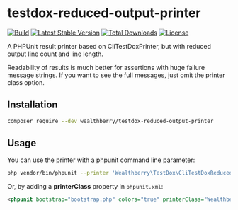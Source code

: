 # testdox-reduced-output-printer

[![Build](https://github.com/wealthberry/testdox-reduced-output-printer/workflows/Build/badge.svg?event=push)](https://github.com/wealthberry/testdox-reduced-output-printer/actions?query=workflow%3ABuild+event%3Apush)
[![Latest Stable Version](https://poser.pugx.org/wealthberry/testdox-reduced-output-printer/v/stable)](https://packagist.org/packages/wealthberry/testdox-reduced-output-printer)
[![Total Downloads](https://poser.pugx.org/wealthberry/testdox-reduced-output-printer/downloads)](https://packagist.org/packages/wealthberry/testdox-reduced-output-printer)
[![License](https://poser.pugx.org/wealthberry/testdox-reduced-output-printer/license)](https://packagist.org/packages/wealthberry/testdox-reduced-output-printer)

A PHPUnit result printer based on CliTestDoxPrinter, but with reduced output line count and line length.

Readability of results is much better for assertions with huge failure message strings. If you want to see the full messages, just omit the printer class option.



## Installation

```bash
composer require --dev wealthberry/testdox-reduced-output-printer
```

## Usage

You can use the printer with a phpunit command line parameter:

```bash
php vendor/bin/phpunit --printer 'Wealthberry\TestDox\CliTestDoxReducedOutputPrinter'
```

Or, by adding a **printerClass** property in `phpunit.xml`:

```xml
<phpunit bootstrap="bootstrap.php" colors="true" printerClass="Wealthberry\TestDox\CliTestDoxReducedOutputPrinter">
```


